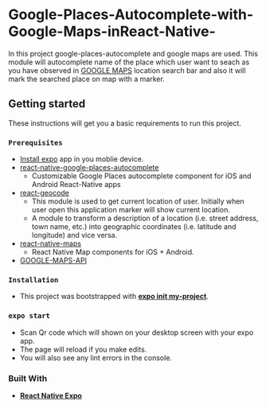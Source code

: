 # Google-Places-Autocomplete-with-Google-Maps-inReact-Native-
In this project google-places-autocomplete and google maps are used. This module will autocomplete name of the place which user want to seach as you have observed in [GOOGLE MAPS](https://www.google.com/maps) location search bar and also it will mark the searched place on map with a marker.

## Getting started
These instructions will get you a basic requirements to run this project.

### `Prerequisites`
- [Install expo](https://play.google.com/store/apps/details?id=host.exp.exponent&hl=en) app in you moblie device.
- [react-native-google-places-autocomplete](https://www.npmjs.com/package/react-native-google-places-autocomplete)
  * Customizable Google Places autocomplete component for iOS and Android React-Native apps
- [react-geocode](https://www.npmjs.com/package/react-geocode)
  * This module is used to get current location of user. Initially when user open this application marker will show current location.
  * A module to transform a description of a location (i.e. street address, town name, etc.) into geographic coordinates (i.e. latitude and longitude) and vice versa.
- [react-native-maps](https://www.npmjs.com/package/react-native-maps)
  * React Native Map components for iOS + Android.
- [GOOGLE-MAPS-API](https://developers.google.com/maps/documentation/geolocation/get-api-key)
 
### `Installation`
- This project was bootstrapped with [**expo init my-project**](https://docs.expo.io/versions/v36.0.0/).

### `expo start`
- Scan Qr code which will shown on your desktop screen with your expo app.
- The page will reload if you make edits.
- You will also see any lint errors in the console.

### Built With
- [**React Native Expo**](https://docs.expo.io/versions/latest/)
